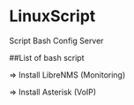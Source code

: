 # LinuxScript
Script Bash Config Server

##List of bash script

=> Install LibreNMS (Monitoring)

=> Install Asterisk (VoIP)
